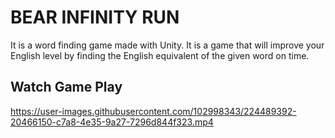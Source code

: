 # BEAR INFINITY RUN
It is a word finding game made with Unity. It is a game that will improve your English level by finding the English equivalent of the given word on time.

## Watch Game Play

https://user-images.githubusercontent.com/102998343/224489392-20466150-c7a8-4e35-9a27-7296d844f323.mp4

